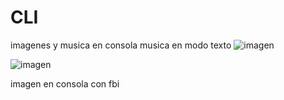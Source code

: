 # CLI
imagenes y musica en consola
musica en modo texto
![imagen](https://github.com/vanessa541/CLI/assets/111407329/bd9e9dc3-92a4-437c-9070-982771d7b784)


![imagen](https://github.com/vanessa541/CLI/assets/111407329/71a7e0c6-ad6e-4d3f-8f60-e548912b51f8)

imagen en consola con fbi
